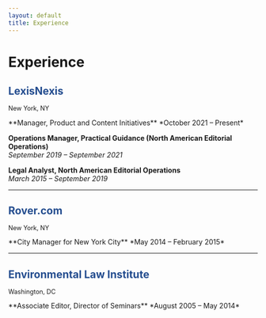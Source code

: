 ```yaml
---
layout: default
title: Experience
---
```


# Experience

<h2 style="color:#244d8f;">LexisNexis</h2>
<p style="font-size:0.9em; margin-top:-0.2em;">New York, NY</p>
**Manager, Product and Content Initiatives**  
*October 2021 – Present*  

**Operations Manager, Practical Guidance (North American Editorial Operations)**  
*September 2019 – September 2021*  

**Legal Analyst, North American Editorial Operations**  
*March 2015 – September 2019*  

---

<h2 style="color:#244d8f;">Rover.com</h2>
<p style="font-size:0.9em; margin-top:-0.2em;">New York, NY</p>
**City Manager for New York City**  
*May 2014 – February 2015*  

---

<h2 style="color:#244d8f;">Environmental Law Institute</h2>
<p style="font-size:0.9em; margin-top:-0.2em;">Washington, DC</p>
**Associate Editor, Director of Seminars**  
*August 2005 – May 2014*